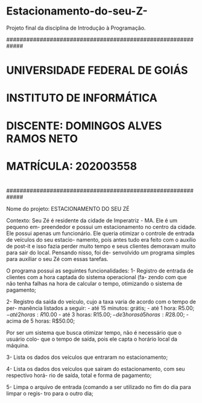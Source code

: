 # Estacionamento-do-seu-Z-
Projeto final da disciplina de Introdução à Programação.

#############################################################
#                                                           #
#                            UNIVERSIDADE FEDERAL DE GOIÁS                                 #
#                                  INSTITUTO DE INFORMÁTICA                                        #
#                                                                                                                      #
#                   DISCENTE: DOMINGOS ALVES RAMOS NETO                             #
#                                    MATRÍCULA: 202003558                                              #
#                                                                                                                      #
#############################################################

Nome do projeto: ESTACIONAMENTO DO SEU ZÉ

Contexto: Seu Zé é residente da cidade de Imperatriz - MA. Ele é um pequeno em-
preendedor e possui um estacionamento no centro da cidade. Ele possui apenas 
um funcionário. Ele queria otimizar o controle de entrada de veículos do seu estacio-
namento, pois antes tudo era feito com o auxílio de post-it e isso fazia perder muito
tempo e seus clientes demoravam muito para sair do local. Pensando nisso, foi de-
senvolvido um programa simples para auxiliar o seu Zé com essas tarefas.

O programa possui as seguintes funcionalidades:
1- Registro de entrada de clientes com a hora captada do sistema operacional (fa-
zendo com que não tenha falhas na hora de calcular o tempo, otimizando o sistema
de pagamento;

2- Registro da saída do veículo, cujo a taxa varia de acordo com o tempo de per-
manência listados a seguir:
	- até 15 minutos: grátis;
	- até 1 hora: R$5.00;
	- até 2 horas: R$10.00
	- até 3 horas: R$15.00;
	- de 3 horas à 5 horas: R$28.00;
	- acima de 5 horas: R$50.00;

Por ser um sistema que busca otimizar tempo, não é necessário que o usuário colo-
que o tempo de saída, pois ele capta o horário local da máquina.

3- Lista os dados dos veículos que entraram no estacionamento;

4- Lista os dados dos veículos que sairam do estacionamento, com seu respectivo horá-
rio de saída, total e forma de pagamento;

5- Limpa o arquivo de entrada (comando a ser utilizado no fim do dia para limpar o regis-
tro para o outro dia;

